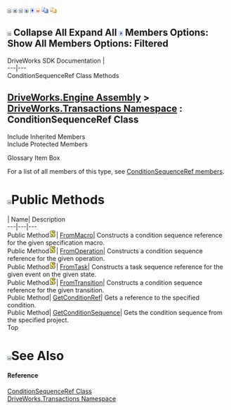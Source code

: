 ![](dotnetimages/collapse.gif) ![](dotnetimages/expand.gif) ![](dotnetimages/collapse.gif) ![](dotnetimages/expand.gif) ![](dotnetimages/drpdown.gif) ![](dotnetimages/drpdown_orange.gif) ![](dotnetimages/copycode.gif) ![](dotnetimages/copycodeHighlight.gif)

![](dotnetimages/collapse.gif) Collapse All Expand All ![](dotnetimages/drpdown.gif) Members Options: Show All  Members Options: Filtered   
---  
DriveWorks SDK Documentation  |   
---|---  
ConditionSequenceRef Class Methods   
  
[DriveWorks.Engine Assembly](topic2156.md) > [DriveWorks.Transactions Namespace](topic12835.md) : ConditionSequenceRef Class  
---  
  
Include Inherited Members    
Include Protected Members    


Glossary Item Box

For a list of all members of this type, see [ConditionSequenceRef members](topic12853.md).

# ![](dotnetimages/collapse.gif)Public Methods

| Name| Description  
---|---|---  
Public Method![static \(Shared in Visual Basic\)](dotnetimages/static.gif)| [FromMacro](topic12858.md)| Constructs a condition sequence reference for the given specification macro.   
Public Method![static \(Shared in Visual Basic\)](dotnetimages/static.gif)| [FromOperation](topic12859.md)| Constructs a condition sequence reference for the given operation.   
Public Method![static \(Shared in Visual Basic\)](dotnetimages/static.gif)| [FromTask](topic12860.md)| Constructs a task sequence reference for the given event on the given state.   
Public Method![static \(Shared in Visual Basic\)](dotnetimages/static.gif)| [FromTransition](topic12861.md)| Constructs a condition sequence reference for the given transition.   
Public Method| [GetConditionRef](topic12862.md)| Gets a reference to the specified condition.   
Public Method| [GetConditionSequence](topic12863.md)| Gets the condition sequence from the specified project.   
Top

# ![](dotnetimages/collapse.gif)See Also

#### Reference

[ConditionSequenceRef Class](topic12852.md)   
[DriveWorks.Transactions Namespace](topic12835.md)


